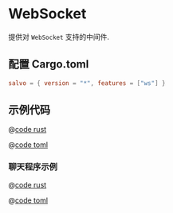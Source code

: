 # WebSocket

提供对 `WebSocket` 支持的中间件.

## 配置 Cargo.toml

```toml
salvo = { version = "*", features = ["ws"] }
```

## 示例代码

<CodeGroup>
<CodeGroupItem title="main.rs" active>

@[code rust](../../../codes/ws/src/main.rs)

</CodeGroupItem>
<CodeGroupItem title="Cargo.toml">

@[code toml](../../../codes/ws/Cargo.toml)

</CodeGroupItem>
</CodeGroup>

### 聊天程序示例

<CodeGroup>
<CodeGroupItem title="main.rs" active>

@[code rust](../../../codes/ws-chat/src/main.rs)

</CodeGroupItem>
<CodeGroupItem title="Cargo.toml">

@[code toml](../../../codes/ws-chat/Cargo.toml)

</CodeGroupItem>
</CodeGroup>